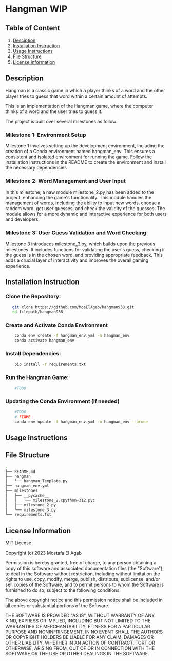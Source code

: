 # Hangman WIP

## Table of Content 
1. [Desciption](#description)
1. [Installation Instruction](#installation-instruction)
1. [Usage Instructions](#usage-instructions)
1. [File Structure](#file-structure)
1. [License Information](#license-information)


## Description
Hangman is a classic game in which a player thinks of a word and the other player tries to guess that word within a certain amount of attempts.

This is an implementation of the Hangman game, where the computer thinks of a word and the user tries to guess it.

The project is built over several milestones as follow:

### Milestone 1: Environment Setup

Milestone 1 involves setting up the development environment, including the creation of a Conda environment named hangman_env. This ensures a consistent and isolated environment for running the game. Follow the installation instructions in the README to create the environment and install the necessary dependencies

### Milestone 2: Word Management and User Input

In this milestone, a naw module milestone_2.py has been added to the project, enhancing the game's functionality. This module handles the management of words, including the ability to input new words, choose a random word, get user guesses, and check the validity of the guesses. The module allows for a more dynamic and interactive experience for both users and developers.

### Milestone 3:  User Guess Validation and Word Checking

Milestone 3 introduces milestone_3.py, which builds upon the previous milestones. It includes functions for validating the user's guess, checking if the guess is in the chosen word, and providing appropriate feedback. This adds a crucial layer of interactivity and improves the overall gaming experience.

## Installation Instruction

### **Clone the Repository:**

```bash
   git clone https://github.com/MosElAgab/hangman938.git
   cd filepath/hangman938
```
### **Create and Activate Conda Environment**

```bash
    conda env create -f hangman_env.yml -n hangman_env
    conda activate hangman_env
```
### **Install Dependencies:**
```bash
    pip install -r requirements.txt
```
### **Run the Hangman Game:**
```bash
    #TODO
```
### **Updating the Conda Environment (if needed)**
```bash
    #TODO
    # FIXME
    conda env update -f hangman_env.yml -n hangman_env --prune
```

## Usage Instructions


## File Structure
```bash
.
├── README.md
├── hangman
│   └── hangman_Template.py
├── hangman_env.yml
├── milestones
│   ├── __pycache__
│   │   └── milestone_2.cpython-312.pyc
│   ├── milestone_2.py
│   └── milestone_3.py
└── requirements.txt
```

## License Information
MIT License

Copyright (c) 2023 Mostafa El Agab

Permission is hereby granted, free of charge, to any person obtaining a copy
of this software and associated documentation files (the "Software"), to deal
in the Software without restriction, including without limitation the rights
to use, copy, modify, merge, publish, distribute, sublicense, and/or sell
copies of the Software, and to permit persons to whom the Software is
furnished to do so, subject to the following conditions:

The above copyright notice and this permission notice shall be included in all
copies or substantial portions of the Software.

THE SOFTWARE IS PROVIDED "AS IS", WITHOUT WARRANTY OF ANY KIND, EXPRESS OR
IMPLIED, INCLUDING BUT NOT LIMITED TO THE WARRANTIES OF MERCHANTABILITY,
FITNESS FOR A PARTICULAR PURPOSE AND NONINFRINGEMENT. IN NO EVENT SHALL THE
AUTHORS OR COPYRIGHT HOLDERS BE LIABLE FOR ANY CLAIM, DAMAGES OR OTHER
LIABILITY, WHETHER IN AN ACTION OF CONTRACT, TORT OR OTHERWISE, ARISING FROM,
OUT OF OR IN CONNECTION WITH THE SOFTWARE OR THE USE OR OTHER DEALINGS IN THE
SOFTWARE.
